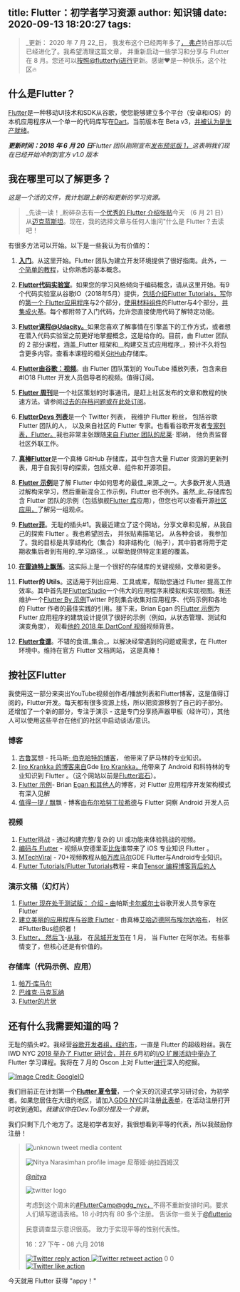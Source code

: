 
title: Flutter：初学者学习资源
author: 知识铺
date: 2020-09-13 18:20:27
tags: 
---

 > _更新： 2020 年 7 月 22_日， 我发布这个已经两年多了[， 弗卢](https://zshipu.com/t?url=https://flutter.dev)特自那以后已经进化了。我希望清理这篇文章， 并重新启动一些学习和分享与 Flutter 在 8 月。您还可以[按照@flutterfyi进行](https://zshipu.com/t?url=https://twitter.com/flutterfyi)更新。感谢♥️是一种快乐，这个社区🔥

## [](https://zshipu.com/t?url=#what-is-flutter)<font _mstmutation="1" _msthash="288756" _msttexthash="25280359">什么是Flutter？</font>

[Flutter](https://zshipu.com/t?url=https://flutter.io)是一种移动UI技术和SDK从谷歌，使您能够建立多个平台（安卓和iOS）的本机应用程序从一个单一的代码库写在[Dart](https://zshipu.com/t?url=https://dartlang.org)。当前版本在 Beta v3，[并被认为是生产就绪](https://zshipu.com/t?url=https://developers.googleblog.com/2018/05/ready-for-production-apps-flutter-beta-3.html)。

_**更新时间：2018 年 6 月 20 日**Flutter 团队刚刚宣布[发布预览版 1，](https://zshipu.com/t?url=https://medium.com/flutter-io/flutter-release-preview-1-943a9b6ee65a)这表明我们现在已经开始冲刺到官方 v1.0 版本_

## [](https://zshipu.com/t?url=#where-can-i-learn-more)<font _mstmutation="1" _msthash="289653" _msttexthash="52363129">我在哪里可以了解更多？</font>

_这是一个活的文件，我计划跟上新的和更新的学习资源。_

> _先读一读！_粉碎杂志有一[个优秀的 Flutter 介绍张贴](https://zshipu.com/t?url=https://www.smashingmagazine.com/2018/06/google-flutter-mobile-development/)今天 （6 月 21 日） 从[迈克蓝斯坦](https://zshipu.com/t?url=https://twitter.com/mikebluestein)。现在，我的选择文章与任何人谁问"什么是 Flutter？去读吧！

有很多方法可以开始。以下是一些我认为有价值的：

1.  [**入门**](https://zshipu.com/t?url=https://flutter.io/get-started/install/)。从这里开始。Flutter 团队为建立开发环境提供了很好指南。此外，一[个简单的教程](https://zshipu.com/t?url=https://flutter.io/get-started/codelab/)，让你熟悉的基本概念。

2.  [**Flutter代码实验室**](https://zshipu.com/t?url=https://codelabs.developers.google.com/?cat=Flutter)。如果您的学习风格倾向于编码概念，请从这里开始。有9个代码实验室从谷歌IO（2018年5月）提供，[包括介绍Flutter Tutorials，写](https://zshipu.com/t?url=https://codelabs.developers.google.com/codelabs/from-java-to-dart/index.html)你的[第一个 Flutter应用程序](https://zshipu.com/t?url=https://codelabs.developers.google.com/codelabs/first-flutter-app-pt1/index.html)与2个部分，[使用材料组件](https://zshipu.com/t?url=https://codelabs.developers.google.com/codelabs/mdc-101-flutter/index.html)的Flutter与4个部分，[并集成火基](https://zshipu.com/t?url=https://codelabs.developers.google.com/codelabs/flutter-firebase/index.html)。每个都附带了入门代码，允许您直接使用代码了解特定功能。

3.  [**Flutter课程@Udacity。**](https://zshipu.com/t?url=https://www.udacity.com/course/build-native-mobile-apps-with-flutter--ud905)如果您喜欢了解事情在引擎盖下的工作方式，或者想在潜入代码实验室之前更好地掌握概念，这是给你的。目前，由 Flutter 团队的 2 部分课程，涵盖_Flutter 框架和__构建交互式应用程序_，预计不久将包含更多内容。查看本课程的相关[GitHub](https://zshipu.com/t?url=https://github.com/flutter/udacity-course)存储库。

4.  [**Flutter由谷歌：视频**](https://zshipu.com/t?url=https://www.youtube.com/playlist?list=PLOU2XLYxmsIJ7dsVN4iRuA7BT8XHzGtCr)。由 Flutter 团队策划的 YouTube 播放列表，包含来自#IO18 Flutter 开发人员倡导者的视频。值得订阅。

5.  [**Flutter 周刊**](https://zshipu.com/t?url=https://us17.campaign-archive.com/?u=c8d8d18b6e2c6316ddc1d48a0&id=b2a9a6d738)是一个社区策划的时事通讯，是赶上社区发布的文章和教程的快速方法。请参阅[过去的存档问题或在此处订阅](https://zshipu.com/t?url=https://us17.campaign-archive.com/home/?u=c8d8d18b6e2c6316ddc1d48a0&id=47548a283b)。

6.  [**FlutterDevs 列表**](https://zshipu.com/t?url=https://twitter.com/flutterfyi/lists/flutter-peeps)是一个 Twitter 列表， 我维护 Flutter 粉丝， 包括谷歌 Flutter 团队的人， 以及来自社区的 Flutter 专家。也看看谷歌开发者[专家列表，Flutter。](https://zshipu.com/t?url=https://developers.google.com/experts/all/technology/flutter)我也非常主张跟随[来自 Flutter 团队的尼莱](https://zshipu.com/t?url=https://twitter.com/nlycskn)· 耶纳， 他负责监督社区外联工作。

7.  [**真棒Flutter**](https://zshipu.com/t?url=https://github.com/Solido/awesome-flutter)是一个真棒 GitHub 存储库，其中包含大量 Flutter 资源的更新列表，用于自我引导的探索，包括文章、组件和开源项目。

8.  [**Flutter 示例**](https://zshipu.com/t?url=https://github.com/flutter/flutter/tree/master/examples)是了解 Flutter 中如何思考的最佳_来源_之一。大多数开发人员通过解构来学习，然后重新混合工作示例，Flutter 也不例外。虽然_此_存储库包含 Flutter 团队的示例（包括旗舰[Flutter 库](https://zshipu.com/t?url=https://github.com/flutter/flutter/tree/master/examples/flutter_gallery)应用），但您也可以查看开源[社区应用，](https://zshipu.com/t?url=https://github.com/Solido/awesome-flutter#open-source-apps)了解另一组观点。

9.  [**Flutter菲**](https://zshipu.com/t?url=https://flutter.fyi)。无耻的插头#1。我最近建立了这个网站，分享文章和见解，从我自己的探索 Flutter 。我也希望回去， 并张贴素描笔记， 从各种会谈， 我参加了。我的目标是共享结构化（集合）和非结构化（帖子），其中前者将用于定期收集后者到有用的_学习路径_，以帮助提供特定主题的覆盖。

10.  [**在雷迪特上飘荡**](https://zshipu.com/t?url=https://www.reddit.com/r/FlutterDev/)。这实际上是一个很好的存储库的关键视频，文章和更多。

11.  **Flutter的 Utils**。这适用于列出应用、工具或库，帮助您通过 Flutter 提高工作效率。其中首先是[FlutterStudio](https://zshipu.com/t?url=https://flutterstudio.app/)一个伟大的应用程序来模拟和实现视图。我还维护一个[Flutter By 示例](https://zshipu.com/t?url=https://twitter.com/i/moments/1009233647835254784)Twitter 时刻集合收集对应用程序、代码示例和各地的 Flutter 作者的最佳实践的引用。接下来，Brian Egan 的[Flutter 示例](https://zshipu.com/t?url=http://fluttersamples.com/)为 Flutter 应用程序的建筑设计提供了很好的示例（例如，从状态管理、测试和演变角度）， 观看[他的 2018 年 DartConf 视频](https://zshipu.com/t?url=https://www.youtube.com/watch?v=zKXz3pUkw9A)视频背景。

12.  **[Flutter食谱](https://zshipu.com/t?url=https://flutter.io/cookbook/)**。不错的食谱_集合_，以解决经常遇到的问题或需求，在 Flutter 环境中。维持在官方 Flutter 文档网站， 这是真棒！

## [](https://zshipu.com/t?url=#flutter-by-community)<font _mstmutation="1" _msthash="303433" _msttexthash="16140397">按社区Flutter</font>

我使用这一部分来突出YouTube视频创作者/播放列表和Flutter博客，这是值得订阅的，Flutter开发。每天都有很多资源上线，所以把资源移到了自己的子部分。还增加了一个新的部分，专注于演示 - 这是专门分享扬声器甲板（经许可），其他人可以使用这些平台在他们的社区中启动谈话/意识。

### [](https://zshipu.com/t?url=#blogs)<font _mstmutation="1" _msthash="304330" _msttexthash="4381390">博客</font>

1.  <font _mstmutation="1" _msthash="461110" _msttexthash="220669683">[古鲁冥](https://zshipu.com/t?url=https://www.burkharts.net/apps/blog/)想 - 托马斯[· 伯克哈特的博客](https://zshipu.com/t?url=https://twitter.com/ThomasBurkhartB)， 他带来了萨马林的专业知识。</font>
2.  <font _mstmutation="1" _msthash="461487" _msttexthash="734816758">[Iiro Krankka 的博客来自](https://zshipu.com/t?url=https://iirokrankka.com)Gde [liro Krankka，](https://zshipu.com/t?url=https://twitter.com/koorankka)他带来了 Android 和科特林的专业知识到 Flutter 。（这个网站以前是[Flutter岩石](https://zshipu.com/t?url=https://flutter.rocks/)）。</font>
3.  <font _mstmutation="1" _msthash="461864" _msttexthash="368195698">[Flutter 示例](https://zshipu.com/t?url=http://fluttersamples.com/)- Brian [Egan 和其他人](https://zshipu.com/t?url=https://twitter.com/brianegan)的博客，对 Flutter 应用程序开发架构模式有深入见解</font>
4.  <font _mstmutation="1" _msthash="462241" _msttexthash="171117999">[值得一提 / 飘](https://zshipu.com/t?url=https://blog.usejournal.com/@burhanrashid52)飘 - 博客[由布尔哈努丁拉希德](https://zshipu.com/t?url=https://twitter.com/burhanrashid52)与 Flutter 洞察 Android 开发人员</font>

### [](https://zshipu.com/t?url=#videos)<font _mstmutation="1" _msthash="304954" _msttexthash="7271498">视频</font>

1.  <font _mstmutation="1" _msthash="461734" _msttexthash="194721995">[Flutter](https://zshipu.com/t?url=https://www.youtube.com/channel/UCtWyVkPpb8An90SNDTNF0Pg/videos)挑战 - 通过构建完整/复杂的 UI 或功能来体验挑战的视频。</font>
2.  <font _mstmutation="1" _msthash="462111" _msttexthash="174829239">[编码与 Flutter](https://zshipu.com/t?url=https://codingwithflutter.com/) - 视频从安德里亚[比佐](https://zshipu.com/t?url=https://twitter.com/biz84)谁带来了 iOS 专业知识 Flutter 。</font>
3.  <font _mstmutation="1" _msthash="462488" _msttexthash="183359631">[MTechViral](https://zshipu.com/t?url=https://www.youtube.com/mtechviral) - 70+视频教程从[帕万库马尔](https://zshipu.com/t?url=https://twitter.com/imthepk)GDE Flutter与Android专业知识。</font>
4.  <font _mstmutation="1" _msthash="462865" _msttexthash="112716994">[Flutter Tutorials/Flutter Tutorials](https://zshipu.com/t?url=https://www.youtube.com/playlist?list=PLJbE2Yu2zumDqr_-hqpAN0nIr6m14TAsd)教程 - 来自[Tensor 编程博客背后的人](https://zshipu.com/t?url=http://tensor-programming.com/)</font>

### [](https://zshipu.com/t?url=#presentations-slides)<font _mstmutation="1" _msthash="305578" _msttexthash="48953957">演示文稿（幻灯片）</font>

1.  <font _mstmutation="1" _msthash="462358" _msttexthash="250652714">[Flutter 现在处于测试版： 介绍 - 由](https://zshipu.com/t?url=https://speakerdeck.com/passsy/flutter-is-now-beta-an-introduction-mobile-dot-cologne-18)帕斯[卡尔威尔士](https://zshipu.com/t?url=https://twitter.com/passsy)谷歌开发人员专家在 Flutter</font>
2.  <font _mstmutation="1" _msthash="462735" _msttexthash="409774287">[建立美丽的应用程序与谷歌 Flutter](https://zshipu.com/t?url=https://docs.google.com/presentation/d/1BH4WRjbal1WXNSj73v62SIJEpjkEKIBSz15dlIXIbKU/edit#slide=id.p) - 由真棒[艾哈迈德阿布埃尔达哈布](https://zshipu.com/t?url=https://twitter.com/FlutterEgypt)， 社区#FlutterBus组织者！</font>
3.  <font _mstmutation="1" _msthash="463112" _msttexthash="472536844">[Flutter， 然后飞](https://zshipu.com/t?url=http://bit.ly/flutterdev-jan2018)-[从我](https://zshipu.com/t?url=https://www.twitter.com/nitya)， 在[风城开发节](https://zshipu.com/t?url=http://windycity.devfest.io/)在 1 月， 当 Flutter 在阿尔法。有些事情变了，但核心还是有价值的。</font>

### [](https://zshipu.com/t?url=#repositories-code-samples-apps)<font _mstmutation="1" _msthash="306202" _msttexthash="61564945">存储库（代码示例、应用）</font>

1.  [帕万·库马尔](https://zshipu.com/t?url=http://github.com/iampawan)
2.  [巴维克·马克瓦纳](https://zshipu.com/t?url=https://github.com/ibhavikmakwana)
3.  [Flutter的片状](https://zshipu.com/t?url=https://github.com/flutterflakes)

## [](https://zshipu.com/t?url=#anything-else-i-need-to-know)<font _mstmutation="1" _msthash="303732" _msttexthash="65769184">还有什么我需要知道的吗？</font>

无耻的插头#2。我经营[谷歌开发者组，纽约市](https://zshipu.com/t?url=https://www.meetup.com/gdgnyc/)，一直是 Flutter 的超级粉丝。我在 IWD NYC [2018 举办了 Flutter 研讨会，并在 6](https://zshipu.com/t?url=https://iwd2018.splashthat.com/)月初的[I/O 扩展活动中举办了](https://zshipu.com/t?url=https://www.meetup.com/gdgnyc/events/244123474/)Flutter 学习课程。我将在 7 月的 Oscon 上对 Flutter[进行](https://zshipu.com/t?url=https://conferences.oreilly.com/oscon/oscon-or/public/schedule/detail/67210)深入的挖掘。

[![Image Credit: GoogleIO](https://res.cloudinary.com/practicaldev/image/fetch/s---7WHpPNe--/c_limit%2Cf_auto%2Cfl_progressive%2Cq_auto%2Cw_880/https://thepracticaldev.s3.amazonaws.com/i/fhid938pzt0a2uw0k0n8.png)](https://zshipu.com/t?url=https://res.cloudinary.com/practicaldev/image/fetch/s---7WHpPNe--/c_limit%2Cf_auto%2Cfl_progressive%2Cq_auto%2Cw_880/https://thepracticaldev.s3.amazonaws.com/i/fhid938pzt0a2uw0k0n8.png)

我们目前正在计划第一个[**Flutter 夏令营**](https://zshipu.com/t?url=https://fluttercamp2018.splashthat.com/)，一个全天的沉浸式学习研讨会，为初学者。如果您居住在大纽约地区，请加入[GDG NYC](https://zshipu.com/t?url=https://meetup.com/gdgnyc)并注册[此表单](https://zshipu.com/t?url=http://bit.ly/2018-fluttercamp-cfp)，在活动注册打开时收到通知。_我建议你在Dev.To部分提及一个背景_。

我们只剩下几个地方了。这是初学者友好，我很想看到平等的代表，所以我鼓励你注册！

> ![unknown tweet media content](https://res.cloudinary.com/practicaldev/image/fetch/s--GxZVt5oP--/c_limit%2Cf_auto%2Cfl_progressive%2Cq_auto%2Cw_880/https://pbs.twimg.com/media/DfLqFZnUwAABRss.jpg)
> 
>  
>  ![Nitya Narasimhan profile image](https://res.cloudinary.com/practicaldev/image/fetch/s--Eofslls1--/c_limit%2Cf_auto%2Cfl_progressive%2Cq_auto%2Cw_880/https://pbs.twimg.com/profile_images/988808912504733697/z03gHVFL_normal.jpg)
>  尼蒂娅·纳拉西姆汉
> 
>  [@nitya](https://zshipu.com/t?url=https://dev.to/nitya)
> 
>  ![twitter logo](https://res.cloudinary.com/practicaldev/image/fetch/s--P4t6ys1m--/c_limit%2Cf_auto%2Cfl_progressive%2Cq_auto%2Cw_880/https://practicaldev-herokuapp-com.freetls.fastly.net/assets/twitter-f95605061196010f91e64806688390eb1a4dbc9e913682e043eb8b1e06ca484f.svg)
> 
>  考虑到这个周末的[](https://zshipu.com/t?url=https://twitter.com/hashtag/FlutterCamp)[#FlutterCamp@gdg_nyc，](https://zshipu.com/t?url=https://twitter.com/gdg_nyc)不得不重新安排时间。要求人们填写邀请表格。18 小时内有 80 多个注册。
> 告诉你一些关于[@flutterio](https://zshipu.com/t?url=https://twitter.com/flutterio)
> 
> 民意调查显示意识很高。
> 致力于实现平等的性别代表性。
> 
>  16：27 下午 - 08 六月 2018
> 
>  [![Twitter reply action](https://practicaldev-herokuapp-com.freetls.fastly.net/assets/twitter-reply-action.svg) ](https://zshipu.com/t?url=https://twitter.com/intent/tweet?in_reply_to=1005124153882660864) [![Twitter retweet action](https://practicaldev-herokuapp-com.freetls.fastly.net/assets/twitter-retweet-action.svg)](https://zshipu.com/t?url=https://twitter.com/intent/retweet?tweet_id=1005124153882660864) <font _mstmutation="1" _msthash="1134978" _msttexthash="9360">0 0</font> [![Twitter like action](https://practicaldev-herokuapp-com.freetls.fastly.net/assets/twitter-like-action.svg)](https://zshipu.com/t?url=https://twitter.com/intent/like?tweet_id=1005124153882660864)

今天就用 Flutter 获得 "appy！"
